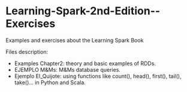 # Learning-Spark-2nd-Edition--Exercises
Examples and exercises about the Learning Spark Book   

Files description: 
 - Examples Chapter2: theory and basic examples of RDDs.
 - EJEMPLO M&Ms: M&Ms database queries.
 - Ejemplo El_Quijote: using functions like count(), head(), first(), tail(), take()... in Python and Scala.
